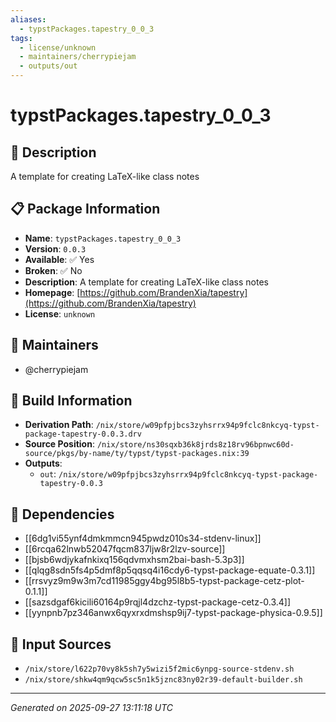 ```yaml
---
aliases:
  - typstPackages.tapestry_0_0_3
tags:
  - license/unknown
  - maintainers/cherrypiejam
  - outputs/out
---
```


# typstPackages.tapestry_0_0_3

## 📝 Description

A template for creating LaTeX-like class notes

## 📋 Package Information

- **Name**: `typstPackages.tapestry_0_0_3`
- **Version**: `0.0.3`
- **Available**: ✅ Yes
- **Broken**: ✅ No
- **Description**: A template for creating LaTeX-like class notes
- **Homepage**: [https://github.com/BrandenXia/tapestry](https://github.com/BrandenXia/tapestry)
- **License**: `unknown`
## 👥 Maintainers

- @cherrypiejam


## 🔧 Build Information

- **Derivation Path**: `/nix/store/w09pfpjbcs3zyhsrrx94p9fclc8nkcyq-typst-package-tapestry-0.0.3.drv`
- **Source Position**: `/nix/store/ns30sqxb36k8jrds8z18rv96bpnwc60d-source/pkgs/by-name/ty/typst/typst-packages.nix:39`
- **Outputs**:
  - `out`:  `/nix/store/w09pfpjbcs3zyhsrrx94p9fclc8nkcyq-typst-package-tapestry-0.0.3`

## 🔗 Dependencies

- [[6dg1vi55ynf4dmkmmcn945pwdz010s34-stdenv-linux]]
- [[6rcqa62lnwb52047fqcm837ljw8r2lzv-source]]
- [[bjsb6wdjykafnkixq156qdvmxhsm2bai-bash-5.3p3]]
- [[qlqg8sdn5fs4p5dmf8p5qqsq4i16cdy6-typst-package-equate-0.3.1]]
- [[rrsvyz9m9w3m7cd11985ggy4bg95l8b5-typst-package-cetz-plot-0.1.1]]
- [[sazsdgaf6kicili60164p9rqjl4dzchz-typst-package-cetz-0.3.4]]
- [[yynpnb7pz346anwx6qyxrxdmshsp9ij7-typst-package-physica-0.9.5]]

## 📁 Input Sources

- `/nix/store/l622p70vy8k5sh7y5wizi5f2mic6ynpg-source-stdenv.sh`
- `/nix/store/shkw4qm9qcw5sc5n1k5jznc83ny02r39-default-builder.sh`

---
*Generated on 2025-09-27 13:11:18 UTC*
